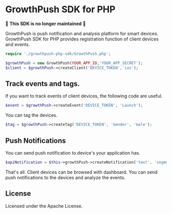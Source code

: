 GrowthPush SDK for PHP
==================

:rotating_light: **This SDK is no longer maintained** :rotating_light:  

GrowthPush is push notification and analysis platform for smart devices. GrowthPush SDK for PHP provides registration function of client devices and events.

```php
require './growthpush-php-sdk/GrowthPush.php';

$growthPush = new GrowthPush(YOUR_APP_ID,'YOUR_APP_SECRET');
$client = $growthPush->createClient('DEVICE_TOKEN','ios');
```

## Track events and tags.

If you want to track events of client devices, the following code are useful.

```php
$event = $growthPush->createEvent('DEVICE_TOKEN', 'Launch');
```

You can tag the devices.

```php
$tag = $growthPush->createTag('DEVICE_TOKEN', 'Gender', 'male');
```

## Push Notifications

You can send push notification to device's your application has.

```php
$apiNotification = $this->growthPush->createNotification('text', 'segmentation query json', 'true/false for sound', 'true/false for badge', 'custom json in payload');
```

That's all. Client devices can be browsed with dashboard. You can send push notifications to the devices and analyze the events.

## License

Licensed under the Apache License.
